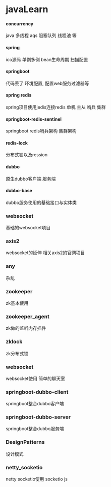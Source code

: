 # javaLearn
#### concurrency
java 多线程
aqs 阻塞队列 线程池 等

####  spring
ico源码 单例多例    bean生命周期   扫描配置 

#### springboot 
代码丢了 
环境配置, 配置web服务过滤器等

#### spring redis
spring项目使用jedis连接redis
单机 主从 哨兵 集群

#### springboot-redis-sentinel
springboot redis哨兵架构 集群架构

#### redis-lock
分布式锁以及ression

#### dubbo 
原生dubbo客户端
服务端
#### dubbo-base
dubbo服务使用的基础接口与实体类

### websocket
基础的websocket项目

### axis2
websocket的延伸   相关axis2的官网项目


### any
杂乱

### zookeeper
zk基本使用

### zookeeper_agent
zk做的监听内存插件
### zklock
zk分布式锁
### websocket
websocket使用 简单的聊天室

### springboot-dubbo-client
springboot整合dubbo客户端

### springboot-dubbo-server
springboot整合dubbo服务端
###  DesignPatterns
设计模式
### netty_socketio
netty socketio使用 socketio js